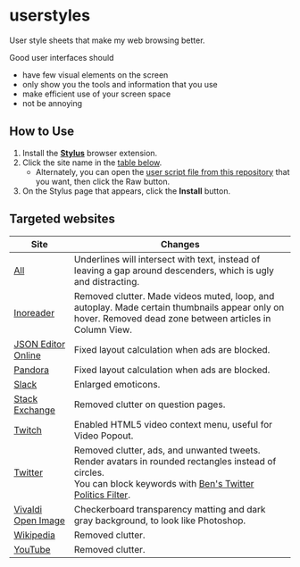 # userstyles
User style sheets that make my web browsing better.

Good user interfaces should
- have few visual elements on the screen
- only show you the tools and information that you use
- make efficient use of your screen space
- not be annoying

## How to Use
1. Install the [**Stylus**](https://add0n.com/stylus.html) browser extension.
1. Click the site name in the [table below](#targeted-websites).
    - Alternately, you can open the [user script file from this repository](https://github.com/Aldaviva/userstyles/tree/master/styles) that you want, then click the Raw button.
1. On the Stylus page that appears, click the **Install** button.

## Targeted websites
|Site|Changes|
|---|---|
|[All](https://github.com/Aldaviva/userstyles/raw/master/styles/solidunderlines.user.css)|Underlines will intersect with text, instead of leaving a gap around descenders, which is ugly and distracting.|
|[Inoreader](https://github.com/Aldaviva/userstyles/raw/master/styles/inoreader.user.css)|Removed clutter. Made videos muted, loop, and autoplay. Made certain thumbnails appear only on hover. Removed dead zone between articles in Column View.|
|[JSON Editor Online](https://github.com/Aldaviva/userstyles/raw/master/styles/jsoneditoronline.user.css)|Fixed layout calculation when ads are blocked.|
|[Pandora](https://github.com/Aldaviva/userstyles/raw/master/styles/pandora.user.css)|Fixed layout calculation when ads are blocked.|
|[Slack](https://github.com/Aldaviva/userstyles/raw/master/styles/slack.user.css)|Enlarged emoticons.|
|[Stack Exchange](https://github.com/Aldaviva/userstyles/raw/master/styles/stackoverflow.user.css)|Removed clutter on question pages.|
|[Twitch](https://github.com/Aldaviva/userstyles/raw/master/styles/twitch.user.css)|Enabled HTML5 video context menu, useful for Video Popout.|
|[Twitter](https://github.com/Aldaviva/userstyles/raw/master/styles/twitter.user.css)|Removed clutter, ads, and unwanted tweets. Render avatars in rounded rectangles instead of circles.<br>You can block keywords with [Ben's Twitter Politics Filter](https://github.com/Aldaviva/content-blocking-filters).|
|[Vivaldi Open Image](https://github.com/Aldaviva/userstyles/raw/master/styles/vivaldi-image.user.css)|Checkerboard transparency matting and dark gray background, to look like Photoshop.|
|[Wikipedia](https://github.com/Aldaviva/userstyles/raw/master/styles/wikipedia.user.css)|Removed clutter.|
|[YouTube](https://github.com/Aldaviva/userstyles/raw/master/styles/youtube.user.css)|Removed clutter.|
